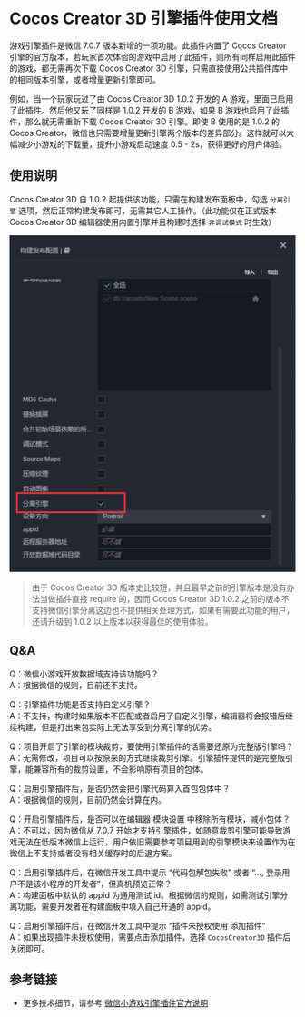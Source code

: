 # Cocos Creator 3D 引擎插件使用文档

游戏引擎插件是微信 7.0.7 版本新增的一项功能。此插件内置了 Cocos Creator 引擎的官方版本，若玩家首次体验的游戏中启用了此插件，则所有同样启用此插件的游戏，都无需再次下载 Cocos Creator 3D 引擎，只需直接使用公共插件库中的相同版本引擎，或者增量更新引擎即可。

例如，当一个玩家玩过了由 Cocos Creator 3D 1.0.2 开发的 A 游戏，里面已启用了此插件。然后他又玩了同样是 1.0.2 开发的 B 游戏，如果 B 游戏也启用了此插件，那么就无需重新下载 Cocos Creator 3D 引擎。即使 B 使用的是 1.0.2 的 Cocos Creator，微信也只需要增量更新引擎两个版本的差异部分。这样就可以大幅减少小游戏的下载量，提升小游戏启动速度 0.5 - 2s，获得更好的用户体验。

## 使用说明

Cocos Creator 3D 自 1.0.2 起提供该功能，只需在构建发布面板中，勾选 `分离引擎` 选项，然后正常构建发布即可，无需其它人工操作。（此功能仅在正式版本 Cocos Creator 3D 编辑器使用内置引擎并且构建时选择 `非调试模式` 时生效）

![构建面板选项](./image/build-options.jpg)

> 由于 Cocos Creator 3D 版本史比较短，并且最早之前的引擎版本是没有办法当做插件直接 require 的，因而 Cocos Creator 3D 1.0.2 之前的版本不支持微信引擎分离这边也不提供相关处理方式，如果有需要此功能的用户，还请升级到 1.0.2 以上版本以获得最佳的使用体验。

## Q&A

Q：微信小游戏开放数据域支持该功能吗？<br/>
A：根据微信的规则，目前还不支持。

Q：引擎插件功能是否支持自定义引擎？<br/>
A：不支持，构建时如果版本不匹配或者启用了自定义引擎，编辑器将会报错后继续构建，但是打出来包实际上无法享受到分离引擎的优势。

Q：项目开启了引擎的模块裁剪，要使用引擎插件的话需要还原为完整版引擎吗？<br/>
A：无需修改，项目可以按原来的方式继续裁剪引擎。引擎插件提供的是完整版引擎，能兼容所有的裁剪设置，不会影响原有项目的包体。

Q：启用引擎插件后，是否仍然会把引擎代码算入首包包体中？<br/>
A：根据微信的规则，目前仍然会计算在内。

Q：开启引擎插件后，是否可以在编辑器 模块设置 中移除所有模块，减小包体？<br/>
A：不可以，因为微信从 7.0.7 开始才支持引擎插件，如随意裁剪引擎可能导致游戏无法在低版本微信上运行，用户依旧需要参考项目用到的引擎模块来设置作为在微信上不支持或者没有相关缓存时的后退方案。

Q：启用引擎插件后，在微信开发工具中提示 “代码包解包失败” 或者 “..., 登录用户不是该小程序的开发者”，但真机预览正常？ <br />
A：构建面板中默认的 appid 为通用测试 id。根据微信的规则，如需测试引擎分离功能，需要开发者在构建面板中填入自己开通的 appid。

Q：启用引擎插件后，在微信开发工具中提示 “插件未授权使用 添加插件” <br />
A：如果出现插件未授权使用，需要点击添加插件，选择 `CocosCreator3D` 插件后关闭即可。

## 参考链接
- 更多技术细节，请参考 [微信小游戏引擎插件官方说明](https://developers.weixin.qq.com/minigame/dev/guide/base-ability/game-engine-plugin.html)